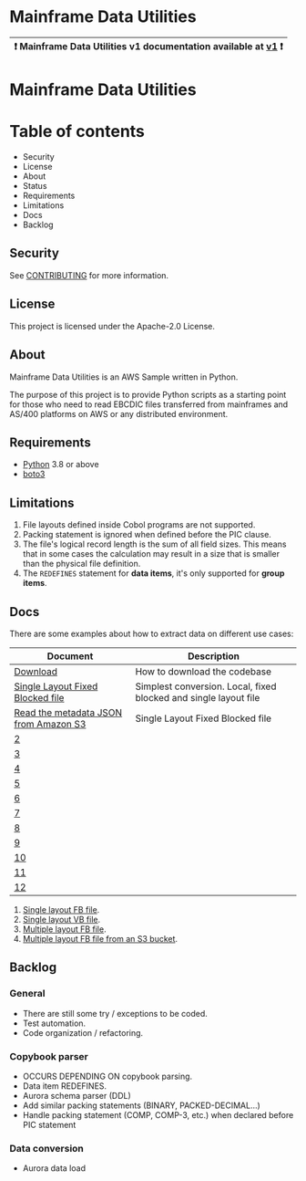 # Mainframe Data Utilities

| :exclamation:  Mainframe Data Utilities v1 documentation available at [v1](docs/99-README-v1.md) :exclamation: |
|-----------------------------------------|
# Mainframe Data Utilities

Table of contents
=================
* Security
* License
* About
* Status
* Requirements
* Limitations
* Docs
* Backlog

## Security

See [CONTRIBUTING](CONTRIBUTING.md#security-issue-notifications) for more information.

## License

This project is licensed under the Apache-2.0 License.

## About

Mainframe Data Utilities is an AWS Sample written in Python.

The purpose of this project is to provide Python scripts as a starting point for those who need to read EBCDIC files transferred from mainframes and AS/400 platforms on AWS or any distributed environment.

## Requirements

- [Python](https://www.python.org/downloads/) 3.8 or above
- [boto3](https://boto3.amazonaws.com/v1/documentation/api/latest/index.html)

## Limitations

1. File layouts defined inside Cobol programs are not supported.
2. Packing statement is ignored when defined before the PIC clause.
3. The file's logical record length is the sum of all field sizes. This means that in some cases the calculation may result in a size that is smaller than the physical file definition.
4. The `REDEFINES` statement for **data items**, it's only supported for **group items**.

## Docs

There are some examples about how to extract data on different use cases:

|Document  |Description|
|---------------------------------|-|
|[Download](docs/00-download.md)| How to download the codebase |
|[Single Layout Fixed Blocked file](docs/01-local-single-fb.md)|Simplest conversion. Local, fixed blocked and single layout file|
|[Read the metadata JSON from Amazon S3](docs/02-local-single-fb-s3-json.md)|Single Layout Fixed Blocked file|
|[2](docs/03-local-single-fb-thread.md)||
|[3](docs/04-local-single-vb.md)||
|[4](docs/05-local-multi-fb.md)||
|[5](docs/06-local-multi-fb-s3-input.md)||
|[6](docs/07-local-multi-fb-s3-output.md)||
|[7](docs/08-local-multi-ddb.md)||
|[8](docs/09-lambda-multi-s3-output.md)||
|[9](docs/10-s3-lambda-obj-multi-fb.md)||
|[10]()||
|[11]()||
|[12]()||


1. [Single layout FB file](/docs/02-local-single-fb.md).
1. [Single layout VB file](/docs/03-local-single-vb.md).
1. [Multiple layout FB file](/docs/04-local-multi-fb.md).
1. [Multiple layout FB file from an S3 bucket]().


## Backlog

### General
- There are still some try / exceptions to be coded.
- Test automation.
- Code organization / refactoring.

### Copybook parser
- OCCURS DEPENDING ON copybook parsing.
- Data item REDEFINES.
- Aurora schema parser (DDL)
- Add similar packing statements (BINARY, PACKED-DECIMAL...)
- Handle packing statement (COMP, COMP-3, etc.) when declared before PIC statement

### Data conversion
- Aurora data load
